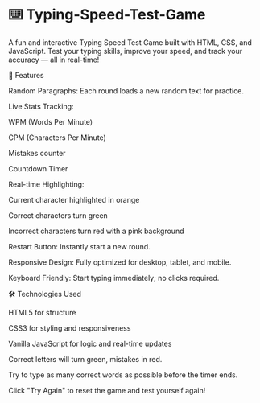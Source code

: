 # ⌨️ Typing-Speed-Test-Game
A fun and interactive Typing Speed Test Game built with HTML, CSS, and JavaScript. Test your typing skills, improve your speed, and track your accuracy — all in real-time!

🚀 Features

Random Paragraphs: Each round loads a new random text for practice.

Live Stats Tracking:

WPM (Words Per Minute)

CPM (Characters Per Minute)

Mistakes counter

Countdown Timer

Real-time Highlighting:

Current character highlighted in orange

Correct characters turn green

Incorrect characters turn red with a pink background

Restart Button: Instantly start a new round.

Responsive Design: Fully optimized for desktop, tablet, and mobile.

Keyboard Friendly: Start typing immediately; no clicks required.

🛠️ Technologies Used

HTML5 for structure

CSS3 for styling and responsiveness

Vanilla JavaScript for logic and real-time updates



Correct letters will turn green, mistakes in red.

Try to type as many correct words as possible before the timer ends.

Click "Try Again" to reset the game and test yourself again!
